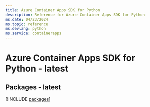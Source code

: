 ```yaml
---
title: Azure Container Apps SDK for Python
description: Reference for Azure Container Apps SDK for Python
ms.date: 04/23/2024
ms.topic: reference
ms.devlang: python
ms.service: containerapps
---
```

# Azure Container Apps SDK for Python - latest
## Packages - latest
[!INCLUDE [packages](container-apps-index.md)]
